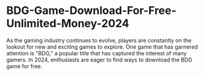 # BDG-Game-Download-For-Free-Unlimited-Money-2024
As the gaming industry continues to evolve, players are constantly on the lookout for new and exciting games to explore. One game that has garnered attention is "BDG," a popular title that has captured the interest of many gamers. In 2024, enthusiasts are eager to find ways to download the BDG game for free.
